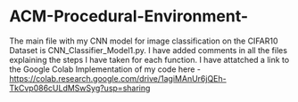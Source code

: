 # ACM-Procedural-Environment-

The main file with my CNN model for image classification on the CIFAR10 Dataset is CNN_Classifier_Model1.py. 
I have added comments in all the files explaining the steps I have taken for each function. 
I have attatched a link to the Google Colab Implementation of my code here - https://colab.research.google.com/drive/1agiMAnUr6jQEh-TkCvp086cULdMSwSyg?usp=sharing

